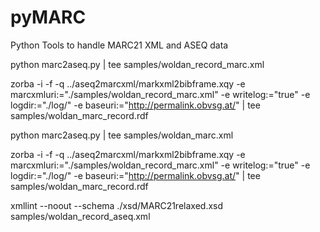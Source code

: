 # pyMARC
Python Tools to handle MARC21 XML and ASEQ data

python marc2aseq.py  | tee  samples/woldan_record_marc.xml

zorba -i -f -q ../aseq2marcxml/markxml2bibframe.xqy -e marcxmluri:="./samples/woldan_record_marc.xml" -e writelog:="true" -e logdir:="./log/" -e baseuri:="http://permalink.obvsg.at/" | tee samples/woldan_marc_record.rdf

python marc2aseq.py  | tee  samples/woldan_marc.xml

zorba -i -f -q ../aseq2marcxml/markxml2bibframe.xqy -e marcxmluri:="./samples/woldan_record_marc.xml" -e writelog:="true" -e logdir:="./log/" -e baseuri:="http://permalink.obvsg.at/" | tee samples/woldan_marc_record.rdf

 xmllint --noout --schema ./xsd/MARC21relaxed.xsd samples/woldan_record_aseq.xml

